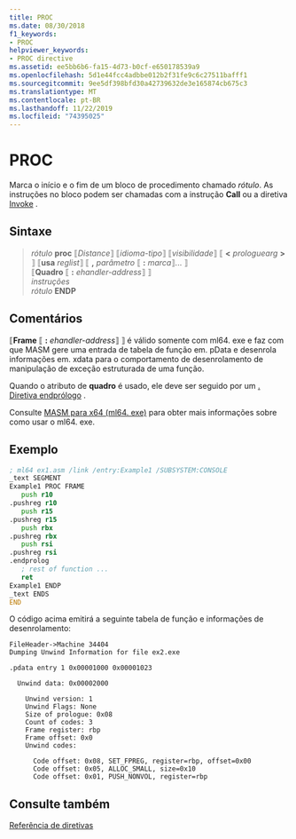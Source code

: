 ```yaml
---
title: PROC
ms.date: 08/30/2018
f1_keywords:
- PROC
helpviewer_keywords:
- PROC directive
ms.assetid: ee5bb6b6-fa15-4d73-b0cf-e650178539a9
ms.openlocfilehash: 5d1e44fcc4adbbe012b2f31fe9c6c27511bafff1
ms.sourcegitcommit: 9ee5df398bfd30a42739632de3e165874cb675c3
ms.translationtype: MT
ms.contentlocale: pt-BR
ms.lasthandoff: 11/22/2019
ms.locfileid: "74395025"
---
```

# <a name="proc"></a>PROC

Marca o início e o fim de um bloco de procedimento chamado *rótulo*. As instruções no bloco podem ser chamadas com a instrução **Call** ou a diretiva [Invoke](../../assembler/masm/invoke.md) .

## <a name="syntax"></a>Sintaxe

> *rótulo* **proc** ⟦*Distance*⟧ ⟦*idioma-tipo*⟧ ⟦*visibilidade*⟧ ⟦ __\<__ *prologuearg* __>__ ⟧ ⟦**usa** *reglist*⟧ ⟦ __,__ *parâmetro* ⟦ __:__ *marca*⟧... ⟧\
> ⟦**Quadro** ⟦ __:__ *ehandler-address*⟧ ⟧ \
> *instruções*\
> *rótulo* **ENDP**

## <a name="remarks"></a>Comentários

⟦**Frame** ⟦ __:__ *ehandler-address*⟧ ⟧ é válido somente com ml64. exe e faz com que MASM gere uma entrada de tabela de função em. pData e desenrola informações em. xdata para o comportamento de desenrolamento de manipulação de exceção estruturada de uma função.

Quando o atributo de **quadro** é usado, ele deve ser seguido por um [. Diretiva endprólogo](../../assembler/masm/dot-endprolog.md) .

Consulte [MASM para x64 (ml64. exe)](../../assembler/masm/masm-for-x64-ml64-exe.md) para obter mais informações sobre como usar o ml64. exe.

## <a name="example"></a>Exemplo

```asm
; ml64 ex1.asm /link /entry:Example1 /SUBSYSTEM:CONSOLE
_text SEGMENT
Example1 PROC FRAME
   push r10
.pushreg r10
   push r15
.pushreg r15
   push rbx
.pushreg rbx
   push rsi
.pushreg rsi
.endprolog
   ; rest of function ...
   ret
Example1 ENDP
_text ENDS
END
```

O código acima emitirá a seguinte tabela de função e informações de desenrolamento:

```Output
FileHeader->Machine 34404
Dumping Unwind Information for file ex2.exe

.pdata entry 1 0x00001000 0x00001023

  Unwind data: 0x00002000

    Unwind version: 1
    Unwind Flags: None
    Size of prologue: 0x08
    Count of codes: 3
    Frame register: rbp
    Frame offset: 0x0
    Unwind codes:

      Code offset: 0x08, SET_FPREG, register=rbp, offset=0x00
      Code offset: 0x05, ALLOC_SMALL, size=0x10
      Code offset: 0x01, PUSH_NONVOL, register=rbp
```

## <a name="see-also"></a>Consulte também

[Referência de diretivas](../../assembler/masm/directives-reference.md)
